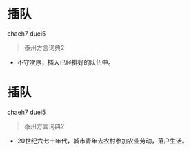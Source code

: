 

# 插队
chaeh7 duei5
> 泰州方言词典2
- 不守次序，插入已经排好的队伍中。

# 插队
chaeh7 duei5
> 泰州方言词典2
- 20世纪六七十年代，城市青年去农村参加农业劳动，落户生活。